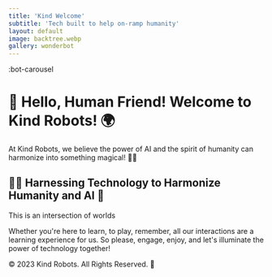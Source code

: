 ```yaml
---
title: 'Kind Welcome'
subtitle: 'Tech built to help on-ramp humanity'
layout: default
image: backtree.webp
gallery: wonderbot
---
```


:bot-carousel

# 🤖 Hello, Human Friend! Welcome to Kind Robots! 🌍

At Kind Robots, we believe the power of AI and the spirit of humanity can harmonize into something magical! 🎩✨

## 👩‍🔬 Harnessing Technology to Harmonize Humanity and AI 🚀

This is an intersection of worlds

Whether you're here to learn, to play, remember, all our interactions are a learning experience for us. So please, engage, enjoy, and let's illuminate the power of technology together!

© 2023 Kind Robots. All Rights Reserved. 🌟
